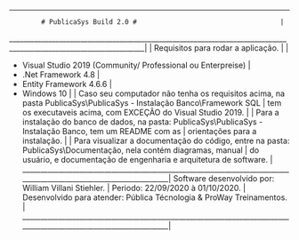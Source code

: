 ____________________________________________________________________________________________________________________		
			# PublicaSys Build 2.0 #								    |
____________________________________________________________________________________________________________________|
														    |
Requisitos para rodar a aplicação. 										    |
														    |
* Visual Studio 2019 (Community/ Professional ou Enterpreise)							    |
* .Net Framework 4.8												    |
* Entity Framework 4.6.6											    |
* Windows 10													    |
														    |
Caso seu computador não tenha os requisitos acima, na pasta PublicaSys\PublicaSys - Instalação Banco\Framework SQL  |
tem os executaveis acima, com EXCEÇÃO do Visual Studio 2019. 							    |
														    |
Para a instalação do banco de dados, na pasta: PublicaSys\PublicaSys - Instalação Banco, tem um README com as       |
orientações para a instalação. 											    |
														    |
Para visualizar a documentação do código, entre na pasta: PublicaSys\Documentação, nela contém diagramas, manual    |
do usuário, e documentação de engenharia e arquitetura de software.                                                 |
____________________________________________________________________________________________________________________|
Software desenvolvido por: William Villani Stiehler.  								    |
Periodo: 22/09/2020 à 01/10/2020.										    |
Desenvolvido para atender: Pública Técnologia & ProWay Treinamentos.						    |
____________________________________________________________________________________________________________________|

